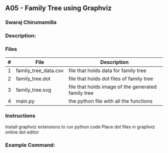 ## A05 - Family Tree using Graphviz
### Swaraj Chirumamilla
### Description:


 

### Files

|   #   | File            | Description                                        |
| :---: | --------------- | -------------------------------------------------- |
|   1   | family_tree_data.csv  | file that holds data for family tree         |
|   2  | family_tree.dot        | file that holds dot files of family tree     |
|   3   | family_tree.svg       | file that holds image of the generated family tree |
|   4   | main.py      | the python file with all the functions       |





### Instructions

Install graphviz extensions to run python code
Place dot files in graphviz online dot editor 


### Example Command:


